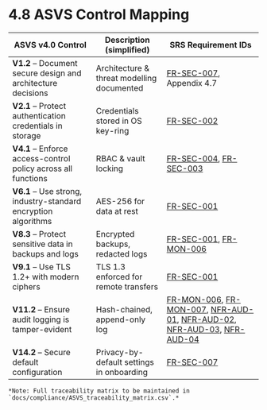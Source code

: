 # 4.8 ASVS Control Mapping

| ASVS v4.0 Control                                              | Description (simplified)                   | SRS Requirement IDs                                                                                                                                                                                                                                                                                |
|----------------------------------------------------------------|--------------------------------------------|----------------------------------------------------------------------------------------------------------------------------------------------------------------------------------------------------------------------------------------------------------------------------------------------------|
| **V1.2** – Document secure design and architecture decisions   | Architecture & threat modelling documented | [FR-SEC-007](3-1-3-Security.md#frSec007), Appendix 4.7                                                                                                                                                                                                                                             |
| **V2.1** – Protect authentication credentials in storage       | Credentials stored in OS key-ring          | [FR-SEC-002](3-1-3-Security.md#frSec002)                                                                                                                                                                                                                                                           |
| **V4.1** – Enforce access-control policy across all functions  | RBAC & vault locking                       | [FR-SEC-004](3-1-3-Security.md#frSec004), [FR-SEC-003](3-1-3-Security.md#frSec003)                                                                                                                                                                                                                 |
| **V6.1** – Use strong, industry-standard encryption algorithms | AES-256 for data at rest                   | [FR-SEC-001](3-1-3-Security.md#frSec001)                                                                                                                                                                                                                                                           |
| **V8.3** – Protect sensitive data in backups and logs          | Encrypted backups, redacted logs           | [FR-SEC-001](3-1-3-Security.md#frSec001), [FR-MON-006](3-1-6-Monitoring-Reporting.md#frMon006)                                                                                                                                                                                                     |
| **V9.1** – Use TLS 1.2+ with modern ciphers                    | TLS 1.3 enforced for remote transfers      | [FR-SEC-001](3-1-3-Security.md#frSec001)                                                                                                                                                                                                                                                           |
| **V11.2** – Ensure audit logging is tamper-evident             | Hash-chained, append-only log              | [FR-MON-006](3-1-6-Monitoring-Reporting.md#frMon006), [FR-MON-007](3-1-6-Monitoring-Reporting.md#frMon007), [NFR-AUD-01](3-4-1-Performance.md#nfrAud01), [NFR-AUD-02](3-4-1-Performance.md#nfrAud02), [NFR-AUD-03](3-4-10-Auditability.md#nfrAud03), [NFR-AUD-04](3-4-10-Auditability.md#nfrAud04) |
| **V14.2** – Secure default configuration                       | Privacy-by-default settings in onboarding  | [FR-SEC-007](3-1-3-Security.md#frSec007)                                                                                                                                                                                                                                                           |

    *Note: Full traceability matrix to be maintained in `docs/compliance/ASVS_traceability_matrix.csv`.*